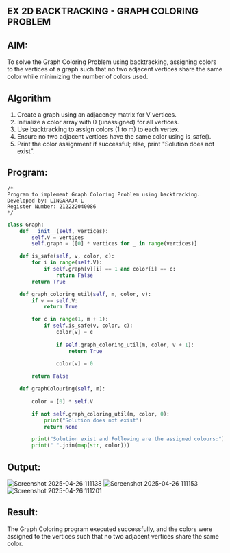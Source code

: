 ## EX 2D BACKTRACKING - GRAPH COLORING PROBLEM
## AIM:
To solve the Graph Coloring Problem using backtracking, assigning colors to the vertices of a graph such that no two adjacent vertices share the same color while minimizing the number of colors used.

## Algorithm
1. Create a graph using an adjacency matrix for V vertices.
2. Initialize a color array with 0 (unassigned) for all vertices.
3. Use backtracking to assign colors (1 to m) to each vertex.
4. Ensure no two adjacent vertices have the same color using is_safe().
5. Print the color assignment if successful; else, print "Solution does not exist".
## Program:
```
/*
Program to implement Graph Coloring Problem using backtracking.
Developed by: LINGARAJA L
Register Number: 212222040086
*/
```
```python
class Graph:
    def __init__(self, vertices):
        self.V = vertices
        self.graph = [[0] * vertices for _ in range(vertices)]

    def is_safe(self, v, color, c):
        for i in range(self.V):
            if self.graph[v][i] == 1 and color[i] == c:
                return False
        return True

    def graph_coloring_util(self, m, color, v):
        if v == self.V:
            return True

        for c in range(1, m + 1):
            if self.is_safe(v, color, c):
                color[v] = c 
                
                if self.graph_coloring_util(m, color, v + 1):
                    return True
                
                color[v] = 0

        return False

    def graphColouring(self, m):
       
        color = [0] * self.V 

        if not self.graph_coloring_util(m, color, 0):
            print("Solution does not exist")
            return None

        print("Solution exist and Following are the assigned colours:")
        print(" ".join(map(str, color)))
```

## Output:
![Screenshot 2025-04-26 111138](https://github.com/user-attachments/assets/4f71f11d-f92d-4e0a-8de1-f08c74b861b0)
![Screenshot 2025-04-26 111153](https://github.com/user-attachments/assets/653f7091-885b-4aa0-8aeb-85526e2fd5fd)
![Screenshot 2025-04-26 111201](https://github.com/user-attachments/assets/a8607e7d-bd02-44f5-aa6c-b9ae15cd48be)
## Result:
The Graph Coloring program executed successfully, and the colors were assigned to the vertices such that no two adjacent vertices share the same color.
